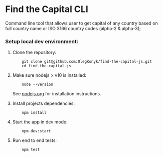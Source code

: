 # Find the Capital CLI

Command line tool that allows user to get capital of any country based on full country name or ISO 3166 country codes (alpha-2 & alpha-3);

### Setup local dev environment:

1. Clone the repository:

    ```
        git clone git@github.com:OlegKonyk/find-the-capital-js.git
        cd find-the-capital-js
    ```

2. Make sure nodejs > v10 is installed:
    ```
        node --version
    ``` 

    See [nodejs.org](https://nodejs.org/) for installation instructions.

3. Install projects dependencies:
    ```
        npm install
    ```

4. Start the app in dev mode: 
    ```
        npm dev:start 
    ```

5. Run end to end tests:
    ```
        npm test 
    ```